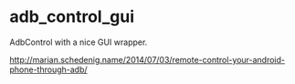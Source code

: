 # adb_control_gui
AdbControl with a nice GUI wrapper.

http://marian.schedenig.name/2014/07/03/remote-control-your-android-phone-through-adb/
